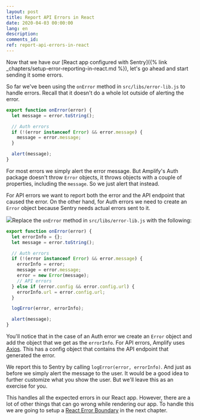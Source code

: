 ```yaml
---
layout: post
title: Report API Errors in React
date: 2020-04-03 00:00:00
lang: en
description: 
comments_id: 
ref: report-api-errors-in-react
---
```


Now that we have our [React app configured with Sentry]({% link _chapters/setup-error-reporting-in-react.md %}), let's go ahead and start sending it some errors.

So far we've been using the `onError` method in `src/libs/error-lib.js` to handle errors. Recall that it doesn't do a whole lot outside of alerting the error.

``` javascript
export function onError(error) {
  let message = error.toString();

  // Auth errors
  if (!(error instanceof Error) && error.message) {
    message = error.message;
  }

  alert(message);
}
```

For most errors we simply alert the error message. But Amplify's Auth package doesn't throw `Error` objects, it throws objects with a couple of properties, including the `message`. So we just alert that instead.

For API errors we want to report both the error and the API endpoint that caused the error. On the other hand, for Auth errors we need to create an `Error` object because Sentry needs actual errors sent to it.

<img class="code-marker" src="/assets/s.png" />Replace the `onError` method in `src/libs/error-lib.js` with the following:

``` javascript
export function onError(error) {
  let errorInfo = {};
  let message = error.toString();

  // Auth errors
  if (!(error instanceof Error) && error.message) {
    errorInfo = error;
    message = error.message;
    error = new Error(message);
    // API errors
  } else if (error.config && error.config.url) {
    errorInfo.url = error.config.url;
  }

  logError(error, errorInfo);

  alert(message);
}
```

You'll notice that in the case of an Auth error we create an `Error` object and add the object that we get as the `errorInfo`. For API errors, Amplify uses [Axios](https://github.com/axios/axios). This has a config object that contains the API endpoint that generated the error.

We report this to Sentry by calling `logError(error, errorInfo)`. And just as before we simply alert the message to the user. It would be a good idea to further customize what you show the user. But we'll leave this as an exercise for you.

This handles all the expected errors in our React app. However, there are a lot of other things that can go wrong while rendering our app. To handle this we are going to setup a [React Error Boundary](https://reactjs.org/docs/error-boundaries.html) in the next chapter.
